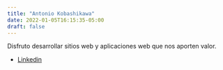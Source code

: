```yaml
---
title: "Antonio Kobashikawa"
date: 2022-01-05T16:15:35-05:00
draft: false
---
```


Disfruto desarrollar sitios web y aplicaciones web que nos aporten valor.

- [Linkedin](https://www.linkedin.com/in/akobashikawa/)

